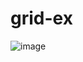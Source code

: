 # grid-ex

![image](https://user-images.githubusercontent.com/44751697/218310305-29f9b337-6a85-4e81-b187-04ddbb6410dc.png)
